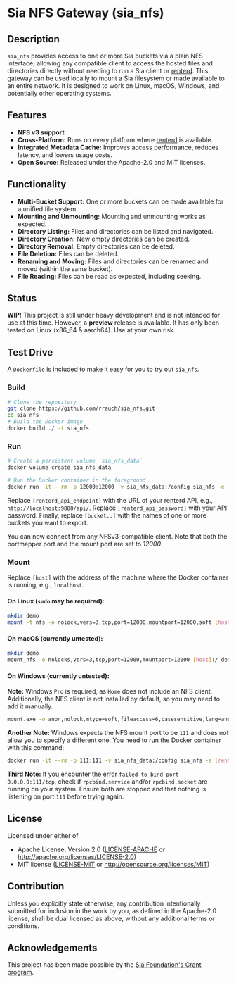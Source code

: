 # Sia NFS Gateway (sia_nfs)

## Description

`sia_nfs` provides access to one or more Sia buckets via a plain NFS interface, allowing any compatible client to access
the hosted files and directories directly without needing to run a Sia client
or [renterd](https://sia.tech/software/renterd). This gateway can be used locally to mount a Sia filesystem or made
available to an entire network. It is designed to work on Linux, macOS, Windows, and potentially other operating
systems.

## Features

- **NFS v3 support**
- **Cross-Platform:** Runs on every platform where [renterd](https://sia.tech/software/renterd) is available.
- **Integrated Metadata Cache:** Improves access performance, reduces latency, and lowers usage costs.
- **Open Source:** Released under the Apache-2.0 and MIT licenses.

## Functionality

- **Multi-Bucket Support:** One or more buckets can be made available for a unified file system.
- **Mounting and Unmounting:** Mounting and unmounting works as expected.
- **Directory Listing:** Files and directories can be listed and navigated.
- **Directory Creation:** New empty directories can be created.
- **Directory Removal:** Empty directories can be deleted.
- **File Deletion:** Files can be deleted.
- **Renaming and Moving:** Files and directories can be renamed and moved (within the same bucket).
- **File Reading:** Files can be read as expected, including seeking.

## Status

**WIP!** This project is still under heavy development and is not intended for use at this time. However, a **preview**
release is available. It has only been tested on Linux (x86_64 & aarch64). Use at your own risk.

## Test Drive

A `Dockerfile` is included to make it easy for you to try out `sia_nfs`.

### Build

```bash
# Clone the repository
git clone https://github.com/rrauch/sia_nfs.git
cd sia_nfs
# Build the Docker image
docker build ./ -t sia_nfs
```

### Run

```bash
# Create a persistent volume `sia_nfs_data`
docker volume create sia_nfs_data

# Run the Docker container in the foreground
docker run -it --rm -p 12000:12000 -v sia_nfs_data:/config sia_nfs -e [renterd_api_endpoint] -s [renterd_api_password] [bucket..]
```

Replace `[renterd_api_endpoint]` with the URL of your renterd API, e.g., `http://localhost:9880/api/`.
Replace `[renterd_api_password]` with your API password. Finally, replace `[bucket..]` with the names of one or more
buckets you want
to export.

You can now connect from any NFSv3-compatible client. Note that both the portmapper port and the mount port are set to
*12000*.

### Mount

Replace `[host]` with the address of the machine where the Docker container is running, e.g., `localhost`.

#### On Linux (`sudo` may be required):

```bash
mkdir demo
mount -t nfs -o nolock,vers=3,tcp,port=12000,mountport=12000,soft [host]:/ demo/
```

#### On macOS (currently untested):

```bash
mkdir demo
mount_nfs -o nolocks,vers=3,tcp,port=12000,mountport=12000 [host]:/ demo
```

#### On Windows (currently untested):

**Note:** Windows `Pro` is required, as `Home` does not include an NFS client. Additionally, the NFS client is not
installed by default, so you may need to add it manually.

```bash
mount.exe -o anon,nolock,mtype=soft,fileaccess=6,casesensitive,lang=ansi,rsize=128,wsize=128,timeout=60,retry=2 \\[host]\\ X:
```

**Another Note:** Windows expects the NFS mount port to be `111` and does not allow you to specify a different one. You
need to run the Docker container with this command:

```bash
docker run -it --rm -p 111:111 -v sia_nfs_data:/config sia_nfs -e [renterd_api_endpoint] -s [renterd_api_password] -l 0.0.0.0:111 [bucket..]
```

**Third Note:** If you encounter the error `failed to bind port 0.0.0.0:111/tcp`, check if `rpcbind.service`
and/or `rpcbind.socket` are running on your system. Ensure both are stopped and that nothing is listening on port `111`
before trying again.

## License

Licensed under either of

- Apache License, Version 2.0 ([LICENSE-APACHE](LICENSE-APACHE) or http://apache.org/licenses/LICENSE-2.0)
- MIT license ([LICENSE-MIT](LICENSE-MIT) or http://opensource.org/licenses/MIT)

## Contribution

Unless you explicitly state otherwise, any contribution intentionally submitted for inclusion in the work by you, as
defined in the Apache-2.0 license, shall be dual licensed as above, without any additional terms or conditions.

## Acknowledgements

This project has been made possible by the [Sia Foundation's Grant program](https://sia.tech/grants). 
